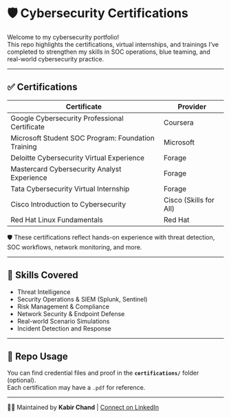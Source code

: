 # 🛡️ Cybersecurity Certifications

Welcome to my cybersecurity portfolio!  
This repo highlights the certifications, virtual internships, and trainings I’ve completed to strengthen my skills in SOC operations, blue teaming, and real-world cybersecurity practice.

---

## ✅ Certifications

| Certificate | Provider |
|-------------|----------|
| Google Cybersecurity Professional Certificate | Coursera |
| Microsoft Student SOC Program: Foundation Training | Microsoft |
| Deloitte Cybersecurity Virtual Experience | Forage |
| Mastercard Cybersecurity Analyst Experience | Forage |
| Tata Cybersecurity Virtual Internship | Forage |
| Cisco Introduction to Cybersecurity | Cisco (Skills for All) |
| Red Hat Linux Fundamentals | Red Hat |

🛡️ These certifications reflect hands-on experience with threat detection, SOC workflows, network monitoring, and more.

---

## 🎯 Skills Covered
- Threat Intelligence  
- Security Operations & SIEM (Splunk, Sentinel)  
- Risk Management & Compliance  
- Network Security & Endpoint Defense  
- Real-world Scenario Simulations  
- Incident Detection and Response  

---

## 📁 Repo Usage
You can find credential files and proof in the **`certifications/`** folder (optional).  
Each certification may have a `.pdf` for reference.

---

👨‍💻 Maintained by **Kabir Chand** | [Connect on LinkedIn](#)

